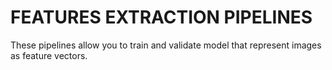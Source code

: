 # FEATURES EXTRACTION PIPELINES

These pipelines allow you to train and validate model that represent images as feature vectors.
